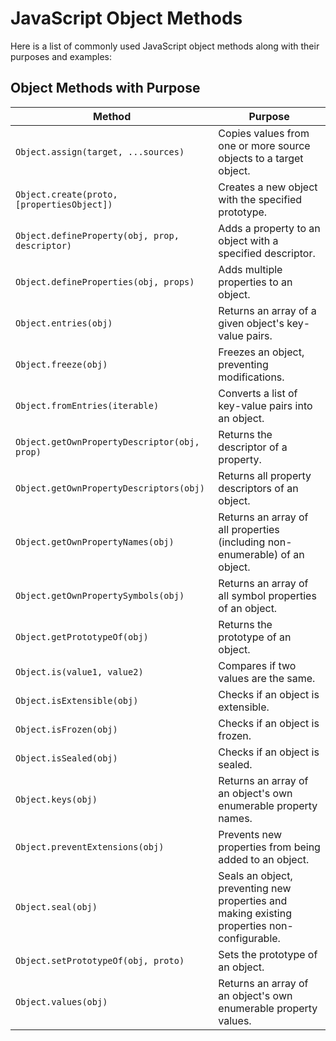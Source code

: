 # JavaScript Object Methods

Here is a list of commonly used JavaScript object methods along with their purposes and examples:

## Object Methods with Purpose

| Method                                      | Purpose                                                                 |
|---------------------------------------------|-------------------------------------------------------------------------|
| `Object.assign(target, ...sources)`         | Copies values from one or more source objects to a target object.      |
| `Object.create(proto, [propertiesObject])`  | Creates a new object with the specified prototype.                     |
| `Object.defineProperty(obj, prop, descriptor)` | Adds a property to an object with a specified descriptor.             |
| `Object.defineProperties(obj, props)`       | Adds multiple properties to an object.                                 |
| `Object.entries(obj)`                       | Returns an array of a given object's key-value pairs.                  |
| `Object.freeze(obj)`                        | Freezes an object, preventing modifications.                           |
| `Object.fromEntries(iterable)`              | Converts a list of key-value pairs into an object.                     |
| `Object.getOwnPropertyDescriptor(obj, prop)` | Returns the descriptor of a property.                                 |
| `Object.getOwnPropertyDescriptors(obj)`     | Returns all property descriptors of an object.                         |
| `Object.getOwnPropertyNames(obj)`           | Returns an array of all properties (including non-enumerable) of an object. |
| `Object.getOwnPropertySymbols(obj)`         | Returns an array of all symbol properties of an object.                |
| `Object.getPrototypeOf(obj)`                | Returns the prototype of an object.                                    |
| `Object.is(value1, value2)`                 | Compares if two values are the same.                                   |
| `Object.isExtensible(obj)`                  | Checks if an object is extensible.                                     |
| `Object.isFrozen(obj)`                      | Checks if an object is frozen.                                         |
| `Object.isSealed(obj)`                      | Checks if an object is sealed.                                         |
| `Object.keys(obj)`                          | Returns an array of an object's own enumerable property names.         |
| `Object.preventExtensions(obj)`            | Prevents new properties from being added to an object.                 |
| `Object.seal(obj)`                          | Seals an object, preventing new properties and making existing properties non-configurable. |
| `Object.setPrototypeOf(obj, proto)`         | Sets the prototype of an object.                                       |
| `Object.values(obj)`                        | Returns an array of an object's own enumerable property values.        |

